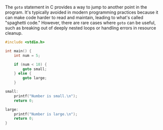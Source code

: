 The `goto` statement in C provides a way to jump to another point in the program. It's typically avoided in modern programming practices because it can make code harder to read and maintain, leading to what's called "spaghetti code." However, there are rare cases where `goto` can be useful, such as breaking out of deeply nested loops or handling errors in resource cleanup.



```c
#include <stdio.h>

int main() {
    int num = 5;

    if (num < 10) {
        goto small;
    } else {
        goto large;
    }

small:
    printf("Number is small.\n");
    return 0;

large:
    printf("Number is large.\n");
    return 0;
}

```


